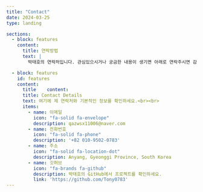 ```yaml
---
title: "Contact"
date: 2024-03-25
type: landing

sections:
  - block: features
    content:
      title: 연락방법
      text: |
        박태호의 연락처입니다. 관심있으시거나 궁금한 내용이 생기면 아래로 연락주시면 감사드리겠습니다.

  - block: features
    id: features
    content:
      title    content:
      title: Contact Details
      text: 여기에 제 연락처와 기본적인 정보를 확인하세요.<br><br>
      items:
        - name: 이메일
          icon: "fa-solid fa-envelope"
          description: qazwsx11006@naver.com
        - name: 전화번호
          icon: "fa-solid fa-phone"
          description: '+82 010-9502-0783'
        - name: 주소
          icon: "fa-solid fa-location-dot"
          description: Anyang, Gyeonggi Province, South Korea
        - name: 깃허브
          icon: "fa-brands fa-github"
          description: 박태호의 GitHub에서 프로젝트를 확인하세요.
          link: 'https://github.com/Tony0783'
---
```

